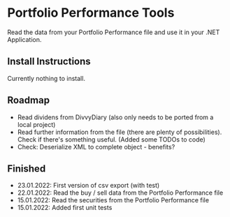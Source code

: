 # Portfolio Performance Tools
Read the data from your Portfolio Performance file and use it in your .NET Application.

## Install Instructions
Currently nothing to install.

## Roadmap
 * Read dividens from DivvyDiary (also only needs to be ported from a local project)
 * Read further information from the file (there are plenty of possibilities). Check if there's something useful. (Added some TODOs to code)
 * Check: Deserialize XML to complete object - benefits?

## Finished
 * 23.01.2022: First version of csv export (with test)
 * 22.01.2022: Read the buy / sell data from the Portfolio Performance file
 * 15.01.2022: Read the securities from the Portfolio Performance file
 * 15.01.2022: Added first unit tests
